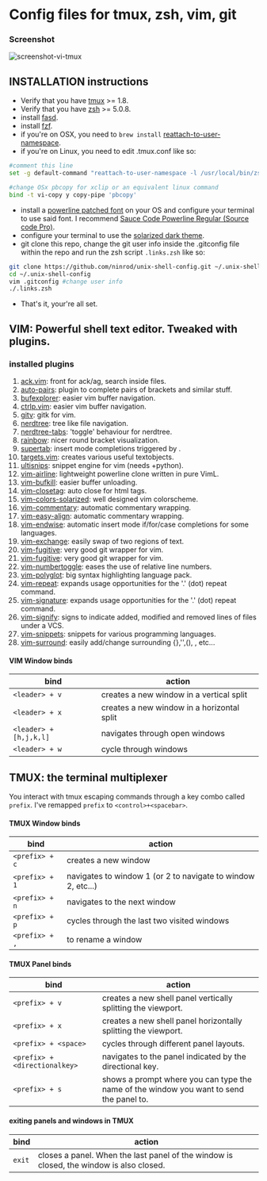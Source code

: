# Config files for __tmux, zsh, vim, git__

### Screenshot
![screenshot-vi-tmux](https://raw.githubusercontent.com/ninrod/unix-shell-config/misc/images/screenshot.png)

## INSTALLATION instructions

* Verify that you have [tmux][tmux_link] >= 1.8.
* Verify that you have [zsh][zsh_link] >= 5.0.8.
* install [fasd][fasd_link].
* install [fzf][fzf_link].
* if you're on OSX, you need to `brew install` [reattach-to-user-namespace][reattach_link].
* if you're on Linux, you need to edit .tmux.conf like so:

```sh
#comment this line
set -g default-command "reattach-to-user-namespace -l /usr/local/bin/zsh"

#change OSx pbcopy for xclip or an equivalent linux command
bind -t vi-copy y copy-pipe 'pbcopy'
```

* install a [powerline patched font][powerline_fonts] on your OS and configure your terminal to use said font. 
I recommend [Sauce Code Powerline Regular (Source code Pro)][saucecode_link].
* configure your terminal to use the [solarized dark theme][solarized_link].
* git clone this repo, change the git user info inside the .gitconfig file within the repo and run the zsh script `.links.zsh` like so:

```sh
git clone https://github.com/ninrod/unix-shell-config.git ~/.unix-shell-config
cd ~/.unix-shell-config
vim .gitconfig #change user info
./.links.zsh
```

* That's it, your're all set.

## VIM: Powerful shell text editor. Tweaked with plugins.

### installed plugins
01. [ack.vim][ack.vim_link]: front for ack/ag, search inside files.
02. [auto-pairs][auto-pairs_link]: plugin to complete pairs of brackets and similar stuff.
03. [bufexplorer][bufexplorer_link]: easier vim buffer navigation.
04. [ctrlp.vim][ctlrp_link]: easier vim buffer navigation.
05. [gitv][gitv_link]: gitk for vim.
06. [nerdtree][nerdtree_link]: tree like file navigation.
07. [nerdtree-tabs][nerdtree-tabs_link]: 'toggle' behaviour for nerdtree.
08. [rainbow][rainbow_link]: nicer round bracket visualization.
09. [supertab][supertab_link]: insert mode completions triggered by <TAB>.
10. [targets.vim][targets_link]: creates various useful textobjects.
11. [ultisnips][ultisnips_link]: snippet engine for vim (needs +python).
12. [vim-airline][airline_link]: lightweight powerline clone written in pure VimL. 
13. [vim-bufkill][bufkill_link]: easier buffer unloading.
14. [vim-closetag][closetag_link]: auto close for html tags.
15. [vim-colors-solarized][vim-colors-solarized_link]: well designed vim colorscheme.
16. [vim-commentary][vim-commentary_link]: automatic commentary wrapping.
17. [vim-easy-align][vim-easy-align_link]: automatic commentary wrapping.
18. [vim-endwise][vim-endwise_link]: automatic insert mode if/for/case completions for some languages.
19. [vim-exchange][vim-exchange_link]: easily swap of two regions of text.
20. [vim-fugitive][vim-fugitive_link]: very good git wrapper for vim.
21. [vim-fugitive][vim-fugitive_link]: very good git wrapper for vim.
22. [vim-numbertoggle][vim-numbertoggle_link]: eases the use of relative line numbers.
23. [vim-polyglot][vim-polyglot_link]: big syntax highlighting language pack.
24. [vim-repeat][vim-repeat_link]: expands usage opportunities for the '.' (dot) repeat command.
25. [vim-signature][vim-signature_link]: expands usage opportunities for the '.' (dot) repeat command.
26. [vim-signify][vim-signify_link]: signs to indicate added, modified and removed lines of files under a VCS.
27. [vim-snippets][vim-snippets_link]: snippets for various programming languages.
28. [vim-surround][vim-surround_link]: easily add/change surrounding {},'',(), <htmltags>, etc...

#### VIM Window binds

bind                   | action
-----------------------|------------------------------------------
`<leader> + v`         | creates a new window in a vertical split
`<leader> + x`         | creates a new window in a horizontal split
`<leader> + [h,j,k,l]` | navigates through open windows
`<leader> + w`         | cycle through windows

## TMUX: the terminal multiplexer

You interact with tmux escaping commands through a key combo called `prefix`. I've remapped `prefix` to `<control>+<spacebar>`.

#### TMUX Window binds

bind           | action
-------------- | ------------------------------------------------------------
`<prefix> + c` | creates a new window
`<prefix> + 1` | navigates to window 1 (or 2 to navigate to window 2, etc...)
`<prefix> + n` | navigates to the next window
`<prefix> + p` | cycles through the last two visited windows
`<prefix> + ,` | to rename a window

#### TMUX Panel binds

bind                          | action
------------------------------|-----------------------------------------------------------------------------------------
`<prefix> + v`                | creates a new shell panel vertically splitting the viewport.
`<prefix> + x`                | creates a new shell panel horizontally splitting the viewport.
`<prefix> + <space>`          | cycles through different panel layouts.
`<prefix> + <directionalkey>` | navigates to the panel indicated by the directional key.
`<prefix> + s`                | shows a prompt where you can type the name of the window you want to send the panel to.

#### exiting panels and windows in TMUX

bind                           | action
------------------------------ | -----------------------------------------------------------------------------------------
`exit`                         | closes a panel. When the last panel of the window is closed, the window is also closed.


[powerline_fonts]: <https://github.com/powerline/fonts.git> 
[fasd_link]: <https://github.com/clvv/fasd.git>
[tmux_link]: <https://github.com/tmux/tmux.git>
[zsh_link]: <https://github.com/zsh-users/zsh.git>
[solarized_link]: <https://github.com/altercation/solarized.git>
[saucecode_link]: <https://github.com/powerline/fonts/raw/master/SourceCodePro/Sauce%20Code%20Powerline%20Regular.otf>

[ack.vim_link]: <https://github.com/mileszs/ack.vim>
[auto-pairs_link]: <https://github.com/jiangmiao/auto-pairs.git>
[bufexplorer_link]: <https://github.com/jlanzarotta/bufexplorer.git>
[ctlrp_link]: <https://github.com/ctrlpvim/ctrlp.vim.git>
[gitv_link]: <https://github.com/ctrlpvim/ctrlp.vim.git>
[nerdtree_link]: <https://github.com/scrooloose/nerdtree.git>
[rainbow_link]: <https://github.com/luochen1990/rainbow.git>
[supertab_link]: <https://github.com/ervandew/supertab.git>
[targets_link]: <https://github.com/wellle/targets.vim.git>
[ultisnips_link]: <https://github.com/SirVer/ultisnips.git>
[airline_link]: <https://github.com/bling/vim-airline.git>
[bufkill_link]: <https://github.com/qpkorr/vim-bufkill.git>
[closetag_link]: <https://github.com/alvan/vim-closetag.git>
[vim-colors-solarized_link]: <https://github.com/altercation/vim-colors-solarized.git>
[vim-commentary_link]: <https://github.com/tpope/vim-commentary.git>
[vim-easy-align_link]: <https://github.com/junegunn/vim-easy-align.git>
[fzf_link]: <https://github.com/junegunn/fzf.git>
[vim-endwise_link]: <https://github.com/tpope/vim-endwise.git>
[vim-exchange_link]: <https://github.com/tommcdo/vim-exchange.git>
[vim-fugitive_link]: <https://github.com/tpope/vim-fugitive.git>
[nerdtree-tabs_link]: <https://github.com/jistr/vim-nerdtree-tabs.git>
[vim-numbertoggle_link]: <https://github.com/jeffkreeftmeijer/vim-numbertoggle.git>
[vim-polyglot_link]: <https://github.com/sheerun/vim-polyglot.git>
[vim-repeat_link]: <https://github.com/tpope/vim-repeat.git>
[vim-signature_link]: <https://github.com/kshenoy/vim-signature.git>
[vim-signify_link]: <https://github.com/mhinz/vim-signify.git>
[vim-snippets_link]: <https://github.com/honza/vim-snippets.git>
[vim-surround_link]: <https://github.com/tpope/vim-surround.git>
[reattach_link]: <https://github.com/ChrisJohnsen/tmux-MacOSX-pasteboard.git>
